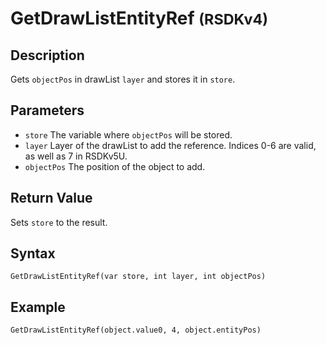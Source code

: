 # GetDrawListEntityRef <small>(RSDKv4)</small>

## Description
Gets `objectPos` in drawList `layer` and stores it in `store`.

## Parameters
- `store`
The variable where `objectPos` will be stored.
- `layer`
Layer of the drawList to add the reference. Indices 0-6 are valid, as well as 7 in RSDKv5U.
- `objectPos`
The position of the object to add.

## Return Value
Sets `store` to the result.

## Syntax
```
GetDrawListEntityRef(var store, int layer, int objectPos)
```

## Example
```
GetDrawListEntityRef(object.value0, 4, object.entityPos)
```